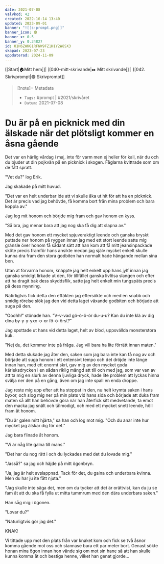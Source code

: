 ```yaml
---
date: 2021-07-08
valvkod: 42
created: 2022-10-14 13:40
updated: 2023-09-01
banner: "![[s-prompt.png]]"
banner_icon: 🟢
banner_x: 0.5
banner_y: 0.34827
id: 01H6ZWKG1RFNW9FZ1H1Y2W8SX3
skapad: 2023-07-23
uppdaterad: 2024-11-09
---
```

[[Start|🏠Mitt hem]]| [[040-mitt-skrivande|✒️ Mitt skrivande]] | [[042. Skrivprompt|🟢 Skrivprompt]]

> [!note]+ Metadata
> * `Tags:`  #prompt | #2021/skrivåret 
> * `Datum:` 2021-07-08

# Du är på en picknick med din älskade när det plötsligt kommer en åsna gående

Det var en härlig vårdag i maj, inte för varm men ej heller för kall, när du och du bjuder ut din pojkvän på en picknick i skogen. Fåglarna kvittrade som om de fått spratt.

"Vet du?" log Erik.

Jag skakade på mitt huvud.

"Det var en helt underbar ide att vi skulle åka ut hit för att ha en picknick. Det är precis vad jag behövde, få komma bort från mina problem och bara koppla av."

Jag log mit honom och börjde mig fram och gav honom en kyss.

"Så bra, jag menar bara att jag nog ska få dig att slapna av."

Med det gav honom ett mycket spjuveraktigt leende och ganska bryskt puttade ner honom på ryggen innan jag med ett stort leende satte mig gränsle över honom få sådant sätt att han kom att få mitt jeansinpackade sköte precis framför hans ansikte medan jag själv mycket enkelt skulle kunna dra fram den stora godbiten han normalt hade hängande mellan sina ben.

Utan at förvarna honom, knäppte jag helt enkelt upp hans jylf innan jag ganska smidigt lirkade ut den, för tillfället ganska livlösa slangen och efter att ha dragit bak dess skyddsflik, satte jag helt enkelt min tungspäts precis på dess mynning.

Natirligtvis fick detta den effäkten jag eftersökte och med en snabb och smidig rörelse slök jag den vid detta laget växande godbiten och började att suga på den.

"Ooohh!" stönade han. "V-v-vad gö-ö-ö-ör du-u-u? Kan du inte klä av dig dina by-y-y-yxo-o-or fö-ö-örst?"

Jag spottade ut hans vid detta laget, helt av blod, uppsvällda monsterstora kuk.

"Nej du, det kommer inte på fråga. Jag vill bara ha lite förrätt innan maten."

Med detta slukade jag åter den, saken som jag bara inte kan få nog av och började att suga honom i ett entensivt tempo och det dröjde inte länge innan han, med ett enormt skri, gav mig av den mycket goda kärleksdrycken i en sådan riklig mängd att till och med jag, som var van av att ta mig en slurk av denna ljuvliga dryck, hade lite problem att lyckas hinna svälja ner den på en gång, även om jag inte spall en enda droppe.

Jag reste mig upp efter att ha stoppat in den, nu helt krymta saken i hans byxor, och slog mig ner på min plats vid hans sida och började att duka fram maten så allt han behövde göra när han återfick sitt medvetande, ta emot den macka jag snält och tålmodigt, och med ett mycket snett leende, höll fram åt honom.

"Du är galen mitt hjärta," sa han och log mot mig. "Och du anar inte hur mycket jag älskar dig för det."

Jag bara flinade åt honom.

"Vi är någ lite galna till mans."

"Det har du nog rätt i och du lyckades med det du lovade mig."

"Jasså?" sa jag och häjde på mitt ögonbryn.

"Ja, jag är helt avslappnad. Tack för det, du galna och underbara kvinna. Men du har ju ite fått njuta."

"Jag skulle inte säga det, men om du tycker att det är orättvist, kan du ju se fam åt att du ska få fylla ut mitta tummrum med den dära underbara saken."

Han såg mig i ögonen.

"Lovar du?"

"Naturligtvis gör jag det."

KNAK!

Vi tittade upp mot den plats från var knaket kom och fick se två åsnor komma gående mot oss och stannase bara ett par meter bort. Genast sökte honan mina ögon innan hon vände sig om mot sin hane så att han skulle kunna komma åt och bestiga henne, vilket han genat gjorde...





